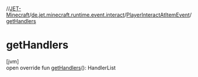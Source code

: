 //[JET-Minecraft](../../../index.md)/[de.jet.minecraft.runtime.event.interact](../index.md)/[PlayerInteractAtItemEvent](index.md)/[getHandlers](get-handlers.md)

# getHandlers

[jvm]\
open override fun [getHandlers](get-handlers.md)(): HandlerList
